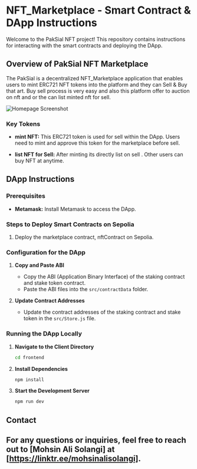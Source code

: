 # NFT_Marketplace - Smart Contract & DApp Instructions

Welcome to the PakSial NFT project! This repository contains instructions for interacting with the smart contracts and deploying the DApp.

## Overview of PakSial NFT Marketplace

The PakSial is a decentralized NFT_Marketplace application that enables users to mint ERC721 NFT tokens into the platform and they can Sell & Buy that art. Buy sell process is very easy and also this platform offer to auction on nft and or the can list minted nft for sell. 

![Homepage Screenshot](https://github.com/MohsinAliSolangi/POD-NFT_Marketplace/blob/main/frontend/public/paksial.png)


### Key Tokens

- **mint NFT:** This ERC721 token is used for sell within the DApp. Users need to mint and approve this token for the marketplace before sell.
  
- **list NFT for Sell:** After minting its directly list on sell . Other users can buy NFT at anytime.

## DApp Instructions

### Prerequisites
- **Metamask:** Install Metamask to access the DApp.

### Steps to Deploy Smart Contracts on Sepolia
1. Deploy the marketplace contract, nftContract on Sepolia.
   
### Configuration for the DApp

1. **Copy and Paste ABI**
   - Copy the ABI (Application Binary Interface) of the staking contract and stake token contract.
   - Paste the ABI files into the `src/contractData` folder.

2. **Update Contract Addresses**
   - Update the contract addresses of the staking contract and stake token in the `src/Store.js` file.

### Running the DApp Locally

1. **Navigate to the Client Directory**
   ```bash
   cd frontend
   ```

2. **Install Dependencies**
   ```bash
   npm install
   ```

3. **Start the Development Server**
   ```bash
   npm run dev
   ```
## Contact
For any questions or inquiries, feel free to reach out to [Mohsin Ali Solangi] at [https://linktr.ee/mohsinalisolangi].
---
